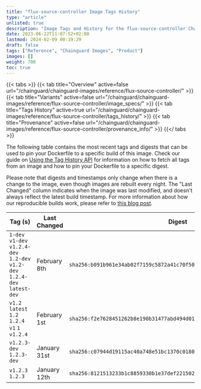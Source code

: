 ```yaml
---
title: "flux-source-controller Image Tags History"
type: "article"
unlisted: true
description: "Image Tags and History for the flux-source-controller Chainguard Image"
date: 2023-06-22T11:07:52+02:00
lastmod: 2024-02-09 00:19:29
draft: false
tags: ["Reference", "Chainguard Images", "Product"]
images: []
weight: 700
toc: true
---
```


{{< tabs >}}
{{< tab title="Overview" active=false url="/chainguard/chainguard-images/reference/flux-source-controller/" >}}
{{< tab title="Variants" active=false url="/chainguard/chainguard-images/reference/flux-source-controller/image_specs/" >}}
{{< tab title="Tags History" active=true url="/chainguard/chainguard-images/reference/flux-source-controller/tags_history/" >}}
{{< tab title="Provenance" active=false url="/chainguard/chainguard-images/reference/flux-source-controller/provenance_info/" >}}
{{</ tabs >}}

The following table contains the most recent tags and digests that can be used to pin your Dockerfile to a specific build of this image. Check our guide on [Using the Tag History API](/chainguard/chainguard-images/using-the-tag-history-api/) for information on how to fetch all tags from an image and how to pin your Dockerfile to a specific digest.

Please note that digests and timestamps only change when there is a change to the image, even though images are rebuilt every night. The "Last Changed" column indicates when the image was last modified, and doesn't always reflect the latest build timestamp. For more information about how our reproducible builds work, please refer to [this blog post](https://www.chainguard.dev/unchained/reproducing-chainguards-reproducible-image-builds).

| Tag (s)                                                                      | Last Changed | Digest                                                                    |
|------------------------------------------------------------------------------|--------------|---------------------------------------------------------------------------|
|  `1-dev` `v1-dev` `v1.2.4-dev` `1.2-dev` `v1.2-dev` `1.2.4-dev` `latest-dev` | February 8th | `sha256:b091b961e34ab02f7159c5872a41c70f50749c38726f5b4f165b2e181351064a` |
|  `v1.2` `latest` `1.2` `1.2.4` `v1` `1` `v1.2.4`                             | February 1st | `sha256:f2e7628451262b8e190b31477abd494d01555274b54242e46d4370609bf2dfc8` |
|  `v1.2.3-dev` `1.2.3-dev`                                                    | January 31st | `sha256:c07944d19115ac40a748e51bc1370c0180e25b31c72257e748c87f8467972965` |
|  `v1.2.3` `1.2.3`                                                            | January 12th | `sha256:8121513233b1c8859330b1e37def22150242e0ab0bae373ac75842914c3a950d` |

